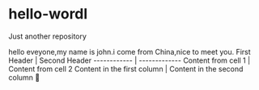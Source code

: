 # hello-wordl
Just another repository

hello eveyone,my name is john.i come from China,nice to meet you.
First Header | Second Header
------------ | -------------
Content from cell 1 | Content from cell 2
Content in the first column | Content in the second column
:yellow_heart:
